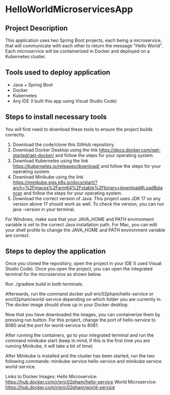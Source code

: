 # HelloWorldMicroservicesApp
## Project Description
This application uses two Spring Boot projects, each being a microservice, that will communicate 
with each other to return the message "Hello World". Each microservice will be containerized in Docker 
and deployed on a Kubernetes cluster.

## Tools used to deploy application
- Java + Spring Boot
- Docker
- Kubernetes
- Any IDE (I built this app using Visual Studio Code)

## Steps to install necessary tools
You will first need to download these tools to ensure the project builds correctly.
1. Download the code/clone this GitHub repository. 
2. Download Docker Desktop using the link https://docs.docker.com/get-started/get-docker/ and follow the steps for your operating system.
3. Download Kubernetes using the link https://kubernetes.io/releases/download/ and follow the steps for your operating system. 
4. Download Minikube using the link https://minikube.sigs.k8s.io/docs/start/?arch=%2Fmacos%2Farm64%2Fstable%2Fbinary+download#LoadBalancer and follow the steps for your operating system.
5. Download the correct version of Java. This project uses JDK 17 so any version above 17 should work as well. To check the version, you can run java -version in your terminal. 

For Windows, make sure that your JAVA_HOME and PATH environment variable is set to the correct Java installation path.
For Mac, you can edit your shell profile to change the JAVA_HOME and PATH environment variable are correct.


## Steps to deploy the application
Once you cloned the repository, open the project in your IDE (I used Visual Studio Code).
Once you open the project, you can open the integrated terminal for the microservice as shown below.

Run ./gradlew build in both terminals.

Afterwards, run the command docker pull eric02pham/hello-service or eric02pham/world-service depending on which 
folder you are currently in. The docker image should show up in your Docker desktop. 

Now that you have downloaded the images, you can containerize them by pressing run button. For this project, change the 
port of hello-service to 8080 and the port for world-service to 8081.

After running the containers, go to your integrated terminal and run the command minikube start (keep in mind, if this is 
the first time you are running Minikube, it will take a bit of time)

After Minikube is installed and the cluster has been started, run the two following commands: minikube service hello-service and minikube service world-service. 



Links to Docker Images:
Hello Microservice: https://hub.docker.com/r/eric02pham/hello-service
World Microservice: https://hub.docker.com/r/eric02pham/world-service
